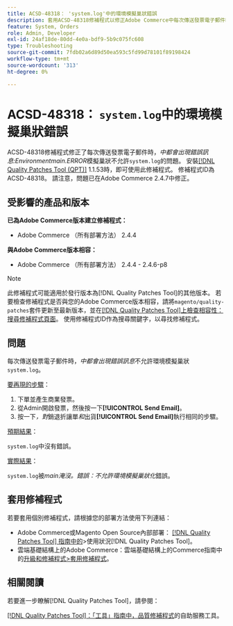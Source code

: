 ```yaml
---
title: ACSD-48318： 'system.log'中的環境模擬巢狀錯誤
description: 套用ACSD-48318修補程式以修正Adobe Commerce中每次傳送發票電子郵件時出現錯誤訊息*main.ERROR：不允許環境模擬巢狀結構*的問題。
feature: System, Orders
role: Admin, Developer
exl-id: 24af18de-80dd-4e0a-bdf9-5b9c075fc608
type: Troubleshooting
source-git-commit: 7fdb02a6d89d50ea593c5fd99d78101f89198424
workflow-type: tm+mt
source-wordcount: '313'
ht-degree: 0%

---
```


# ACSD-48318： `system.log`中的環境模擬巢狀錯誤

ACSD-48318修補程式修正了每次傳送發票電子郵件時，*中都會出現錯誤訊息:Environmentmain.ERROR*&#x200B;模擬巢狀不允許`system.log`的問題。 安裝[[!DNL Quality Patches Tool (QPT)]](/help/tools/quality-patches-tool/quality-patches-tool-to-self-serve-quality-patches.md) 1.1.53時，即可使用此修補程式。 修補程式ID為ACSD-48318。 請注意，問題已在Adobe Commerce 2.4.7中修正。

## 受影響的產品和版本

**已為Adobe Commerce版本建立修補程式：**

* Adobe Commerce （所有部署方法） 2.4.4

**與Adobe Commerce版本相容：**

* Adobe Commerce （所有部署方法） 2.4.4 - 2.4.6-p8

>[!NOTE]
>
>此修補程式可能適用於發行版本為[!DNL Quality Patches Tool]的其他版本。 若要檢查修補程式是否與您的Adobe Commerce版本相容，請將`magento/quality-patches`套件更新至最新版本，並在[[!DNL Quality Patches Tool]上檢查相容性：搜尋修補程式頁面](https://experienceleague.adobe.com/tools/commerce-quality-patches/index.html?lang=zh-Hant)。 使用修補程式ID作為搜尋關鍵字，以尋找修補程式。

## 問題

每次傳送發票電子郵件時，*中都會出現錯誤訊息*&#x200B;不允許環境模擬巢狀`system.log`。

<u>要再現的步驟</u>：

1. 下單並產生商業發票。
1. 從Admin開啟發票，然後按一下&#x200B;**[!UICONTROL Send Email]**。
1. 按一下&#x200B;*，對*&#x200B;銷退折讓單&#x200B;*和*&#x200B;出貨&#x200B;**[!UICONTROL Send Email]**&#x200B;執行相同的步驟。

<u>預期結果</u>：

`system.log`中沒有錯誤。

<u>實際結果</u>：

`system.log`被&#x200B;*main淹沒。錯誤：不允許環境模擬巢狀化*&#x200B;錯誤。

## 套用修補程式

若要套用個別修補程式，請根據您的部署方法使用下列連結：

* Adobe Commerce或Magento Open Source內部部署： [[!DNL Quality Patches Tool] 指南中的](/help/tools/quality-patches-tool/usage.md)>使用狀況[!DNL Quality Patches Tool]。
* 雲端基礎結構上的Adobe Commerce：雲端基礎結構上的Commerce指南中的[升級和修補程式>套用修補程式](https://experienceleague.adobe.com/docs/commerce-cloud-service/user-guide/develop/upgrade/apply-patches.html?lang=zh-Hant)。

## 相關閱讀

若要進一步瞭解[!DNL Quality Patches Tool]，請參閱：

[[!DNL Quality Patches Tool]：「工具」指南中，品質修補程式](/help/tools/quality-patches-tool/quality-patches-tool-to-self-serve-quality-patches.md)的自助服務工具。
